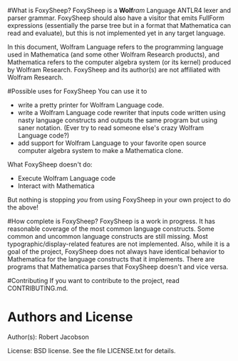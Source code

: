 #What is FoxySheep?
FoxySheep is a **Wolf**_ram_ Language ANTLR4 lexer and parser grammar. FoxySheep should also have a visitor that emits FullForm expressions (essentially the parse tree but in a format that Mathematica can read and evaluate), but this is not implemented yet in any target language.

In this document, Wolfram Language refers to the programming language used in Mathematica (and some other Wolfram Research products), and Mathematica refers to the computer algebra system (or its kernel) produced by Wolfram Research. FoxySheep and its author(s) are not affiliated with Wolfram Research.

#Possible uses for FoxySheep
You can use it to

* write a pretty printer for Wolfram Language code.
* write a Wolfram Language code rewriter that inputs code written using nasty language constructs and outputs the same program but using saner notation. (Ever try to read someone else's crazy Wolfram Language code?)
* add support for Wolfram Language to your favorite open source computer algebra system to make a Mathematica clone.

What FoxySheep doesn't do:

* Execute Wolfram Language code
* Interact with Mathematica

But nothing is stopping *you* from using FoxySheep in your own project to do the above!

#How complete is FoxySheep?
FoxySheep is a work in progress. It has reasonable coverage of the most common language constructs. Some common and uncommon language constructs are still missing. Most typographic/display-related features are not implemented. Also, while it is a goal of the project, FoxySheep does not always have identical behavior to Mathematica for the language constructs that it implements. There are programs that Mathematica parses that FoxySheep doesn't and vice versa.

#Contributing
If you want to contribute to the project, read CONTRIBUTING.md.

# Authors and License
Author(s): Robert Jacobson 

License: BSD license. See the file LICENSE.txt for details.